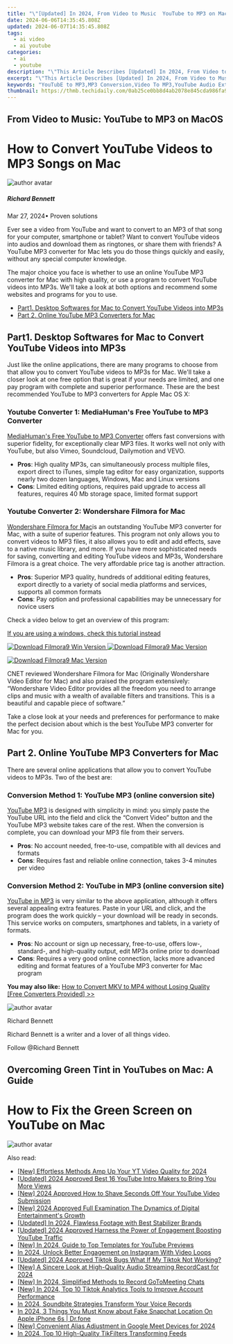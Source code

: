 ```yaml
---
title: "\"[Updated] In 2024, From Video to Music  YouTube to MP3 on MacOS\""
date: 2024-06-06T14:35:45.808Z
updated: 2024-06-07T14:35:45.808Z
tags:
  - ai video
  - ai youtube
categories:
  - ai
  - youtube
description: "\"This Article Describes [Updated] In 2024, From Video to Music: YouTube to MP3 on MacOS\""
excerpt: "\"This Article Describes [Updated] In 2024, From Video to Music: YouTube to MP3 on MacOS\""
keywords: "YouTubE to MP3,MP3 Conversion,Video To MP3,YouTube Audio Extract,Mac MP3 Downloader,Music From Video,Convert Video Sound"
thumbnail: https://thmb.techidaily.com/0ab25ce0bb8d4ab2078e845cda986fa9a30d3de551640bc5deeb7f8730f9ba76.jpg
---
```


## From Video to Music: YouTube to MP3 on MacOS

# How to Convert YouTube Videos to MP3 Songs on Mac

![author avatar](https://images.wondershare.com/filmora/article-images/richard-bennett.jpg)

##### Richard Bennett

 Mar 27, 2024• Proven solutions

Ever see a video from YouTube and want to convert to an MP3 of that song for your computer, smartphone or tablet? Want to convert YouTube videos into audios and download them as ringtones, or share them with friends? A YouTube MP3 converter for Mac lets you do those things quickly and easily, without any special computer knowledge.

The major choice you face is whether to use an online YouTube MP3 converter for Mac with high quality, or use a program to convert YouTube videos into MP3s. We'll take a look at both options and recommend some websites and programs for you to use.

* [Part1\. Desktop Softwares for Mac to Convert YouTube Videos into MP3s](#Part1)
* [](#part2.)[Part 2\. Online YouTube MP3 Converters for Mac](#Part2)

## Part1. Desktop Softwares for Mac to Convert YouTube Videos into MP3s

Just like the online applications, there are many programs to choose from that allow you to convert YouTube videos to MP3s for Mac. We'll take a closer look at one free option that is great if your needs are limited, and one pay program with complete and superior performance. These are the best recommended YouTube to MP3 converters for Apple Mac OS X:

### Youtube Converter 1: MediaHuman's Free YouTube to MP3 Converter

[MediaHuman's Free YouTube to MP3 Converter](http://www.mediahuman.com/youtube-to-mp3-converter/) offers fast conversions with superior fidelity, for exceptionally clear MP3 files. It works well not only with YouTube, but also Vimeo, Soundcloud, Dailymotion and VEVO.

* **Pros**: High quality MP3s, can simultaneously process multiple files, export direct to iTunes, simple tag editor for easy organization, supports nearly two dozen languages, Windows, Mac and Linux versions
* **Cons**: Limited editing options, requires paid upgrade to access all features, requires 40 Mb storage space, limited format support

### Youtube Converter 2: Wondershare Filmora for Mac

[Wondershare Filmora for Mac](https://tools.techidaily.com/wondershare/filmora/download/)is an outstanding YouTube MP3 converter for Mac, with a suite of superior features. This program not only allows you to convert videos to MP3 files, it also allows you to edit and add effects, save to a native music library, and more. If you have more sophisticated needs for saving, converting and editing YouTube videos and MP3s, Wondershare Filmora is a great choice. The very affordable price tag is another attraction.

* **Pros**: Superior MP3 quality, hundreds of additional editing features, export directly to a variety of social media platforms and services, supports all common formats
* **Cons**: Pay option and professional capabilities may be unnecessary for novice users

Check a video below to get an overview of this program:

[If you are using a windows, check this tutorial instead](https://www.youtube.com/watch?v=fokMGFhzbYE)

[![Download Filmora9 Win Version](https://images.wondershare.com/filmora/guide/download-btn-win.jpg) ](https://tools.techidaily.com/wondershare/filmora/download/) [![Download Filmora9 Mac Version](https://images.wondershare.com/filmora/guide/download-btn-mac.jpg) ](https://tools.techidaily.com/wondershare/filmora/download/)

[![Download Filmora9 Mac Version](https://images.wondershare.com/filmora/images2022/download-mac-store.png) ](https://apps.apple.com/app/apple-store/id1516822341?pt=169436&ct=pc-article-top50&mt=8)

CNET reviewed Wondershare Filmora for Mac (Originally Wondershare Video Editor for Mac) and also praised the program extensively: “Wondershare Video Editor provides all the freedom you need to arrange clips and music with a wealth of available filters and transitions. This is a beautiful and capable piece of software.”

Take a close look at your needs and preferences for performance to make the perfect decision about which is the best YouTube MP3 converter for Mac for you.

## Part 2. Online YouTube MP3 Converters for Mac

There are several online applications that allow you to convert YouTube videos to MP3s. Two of the best are:

### Conversion Method 1: YouTube MP3 (online conversion site)

[YouTube MP3](https://ytmp3.cc/youtube-to-mp3/) is designed with simplicity in mind: you simply paste the YouTube URL into the field and click the “Convert Video” button and the YouTube MP3 website takes care of the rest. When the conversion is complete, you can download your MP3 file from their servers.

* **Pros**: No account needed, free-to-use, compatible with all devices and formats
* **Cons**: Requires fast and reliable online connection, takes 3-4 minutes per video

### Conversion Method 2: YouTube in MP3 (online conversion site)

[YouTube in MP3](https://yt1s.com/youtube-to-mp3/en3) is very similar to the above application, although it offers several appealing extra features. Paste in your URL and click, and the program does the work quickly – your download will be ready in seconds. This service works on computers, smartphones and tablets, in a variety of formats.

* **Pros**: No account or sign up necessary, free-to-use, offers low-, standard-, and high-quality output, edit MP3s online prior to download
* **Cons**: Requires a very good online connection, lacks more advanced editing and format features of a YouTube MP3 converter for Mac program

**You may also like:** [ How to Convert MKV to MP4 without Losing Quality \[Free Converters Provided\] >>](https://tools.techidaily.com/wondershare/filmora/download/)

![author avatar](https://images.wondershare.com/filmora/article-images/richard-bennett.jpg)

Richard Bennett

Richard Bennett is a writer and a lover of all things video.

Follow @Richard Bennett


<ins class="adsbygoogle"
     style="display:block"
     data-ad-format="autorelaxed"
     data-ad-client="ca-pub-7571918770474297"
     data-ad-slot="1223367746"></ins>

## Overcoming Green Tint in YouTubes on Mac: A Guide

# How to Fix the Green Screen on YouTube on Mac

![author avatar](https://images.wondershare.com/filmora/article-images/richard-bennett.jpg)

<span class="atpl-alsoreadstyle">Also read:</span>
<div><ul>
<li><a href="https://eaxpv-info.techidaily.com/new-effortless-methods-amp-up-your-yt-video-quality-for-2024/"><u>[New] Effortless Methods  Amp Up Your YT Video Quality for 2024</u></a></li>
<li><a href="https://eaxpv-info.techidaily.com/updated-2024-approved-best-16-youtube-intro-makers-to-bring-you-more-views/"><u>[Updated] 2024 Approved  Best 16 YouTube Intro Makers to Bring You More Views</u></a></li>
<li><a href="https://eaxpv-info.techidaily.com/new-2024-approved-how-to-shave-seconds-off-your-youtube-video-submission/"><u>[New] 2024 Approved  How to Shave Seconds Off Your YouTube Video Submission</u></a></li>
<li><a href="https://eaxpv-info.techidaily.com/new-2024-approved-full-examination-the-dynamics-of-digital-entertainments-growth/"><u>[New] 2024 Approved  Full Examination  The Dynamics of Digital Entertainment's Growth</u></a></li>
<li><a href="https://eaxpv-info.techidaily.com/updated-in-2024-flawless-footage-with-best-stabilizer-brands/"><u>[Updated] In 2024, Flawless Footage with Best Stabilizer Brands</u></a></li>
<li><a href="https://eaxpv-info.techidaily.com/updated-2024-approved-harness-the-power-of-engagement-boosting-youtube-traffic/"><u>[Updated] 2024 Approved  Harness the Power of Engagement  Boosting YouTube Traffic</u></a></li>
<li><a href="https://eaxpv-info.techidaily.com/new-in-2024-guide-to-top-templates-for-youtube-previews/"><u>[New] In 2024, Guide to Top Templates for YouTube Previews</u></a></li>
<li><a href="https://instagram-video-files.techidaily.com/in-2024-unlock-better-engagement-on-instagram-with-video-loops/"><u>In 2024, Unlock Better Engagement on Instagram With Video Loops</u></a></li>
<li><a href="https://tiktok-videos.techidaily.com/updated-2024-approved-tiktok-bugs-what-if-my-tiktok-not-working/"><u>[Updated] 2024 Approved  Tiktok Bugs  What If My Tiktok Not Working?</u></a></li>
<li><a href="https://on-screen-recording.techidaily.com/new-a-sincere-look-at-high-quality-audio-streaming-recordcast-for-2024/"><u>[New] A Sincere Look at High-Quality Audio Streaming  RecordCast for 2024</u></a></li>
<li><a href="https://desktop-recording.techidaily.com/new-in-2024-simplified-methods-to-record-gotomeeting-chats/"><u>[New] In 2024, Simplified Methods to Record GoToMeeting Chats</u></a></li>
<li><a href="https://tiktok-videos.techidaily.com/new-in-2024-top-10-tiktok-analytics-tools-to-improve-account-performance/"><u>[New] In 2024, Top 10 Tiktok Analytics Tools to Improve Account Performance</u></a></li>
<li><a href="https://extra-guidance.techidaily.com/in-2024-soundbite-strategies-transform-your-voice-records/"><u>In 2024, Soundbite Strategies  Transform Your Voice Records</u></a></li>
<li><a href="https://location-social.techidaily.com/in-2024-3-things-you-must-know-about-fake-snapchat-location-on-apple-iphone-6s-drfone-by-drfone-virtual-ios/"><u>In 2024, 3 Things You Must Know about Fake Snapchat Location On Apple iPhone 6s | Dr.fone</u></a></li>
<li><a href="https://screen-mirroring-recording.techidaily.com/new-convenient-alias-adjustment-in-google-meet-devices-for-2024/"><u>[New] Convenient Alias Adjustment in Google Meet Devices for 2024</u></a></li>
<li><a href="https://tiktok-clips.techidaily.com/in-2024-top-10-high-quality-tikfilters-transforming-feeds/"><u>In 2024, Top 10 High-Quality TikFilters Transforming Feeds</u></a></li>
</ul></div>
